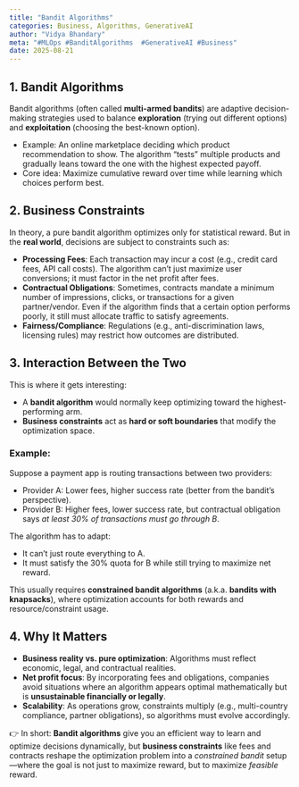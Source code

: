 ```yaml
---
title: "Bandit Algorithms"
categories: Business, Algorithms, GenerativeAI
author: "Vidya Bhandary"
meta: "#MLOps #BanditAlgorithms  #GenerativeAI #Business"
date: 2025-08-21
---
```


## 1. **Bandit Algorithms**

Bandit algorithms (often called **multi-armed bandits**) are adaptive decision-making strategies used to balance **exploration** (trying out different options) and **exploitation** (choosing the best-known option).

* Example: An online marketplace deciding which product recommendation to show. The algorithm “tests” multiple products and gradually leans toward the one with the highest expected payoff.
* Core idea: Maximize cumulative reward over time while learning which choices perform best.


## 2. **Business Constraints**

In theory, a pure bandit algorithm optimizes only for statistical reward. But in the **real world**, decisions are subject to constraints such as:

* **Processing Fees**: Each transaction may incur a cost (e.g., credit card fees, API call costs). The algorithm can’t just maximize user conversions; it must factor in the net profit after fees.
* **Contractual Obligations**: Sometimes, contracts mandate a minimum number of impressions, clicks, or transactions for a given partner/vendor. Even if the algorithm finds that a certain option performs poorly, it still must allocate traffic to satisfy agreements.
* **Fairness/Compliance**: Regulations (e.g., anti-discrimination laws, licensing rules) may restrict how outcomes are distributed.


## 3. **Interaction Between the Two**

This is where it gets interesting:

* A **bandit algorithm** would normally keep optimizing toward the highest-performing arm.
* **Business constraints** act as **hard or soft boundaries** that modify the optimization space.

### Example:

Suppose a payment app is routing transactions between two providers:

* Provider A: Lower fees, higher success rate (better from the bandit’s perspective).
* Provider B: Higher fees, lower success rate, but contractual obligation says *at least 30% of transactions must go through B*.

The algorithm has to adapt:

* It can’t just route everything to A.
* It must satisfy the 30% quota for B while still trying to maximize net reward.

This usually requires **constrained bandit algorithms** (a.k.a. **bandits with knapsacks**), where optimization accounts for both rewards and resource/constraint usage.


## 4. **Why It Matters**

* **Business reality vs. pure optimization**: Algorithms must reflect economic, legal, and contractual realities.
* **Net profit focus**: By incorporating fees and obligations, companies avoid situations where an algorithm appears optimal mathematically but is **unsustainable financially or legally**.
* **Scalability**: As operations grow, constraints multiply (e.g., multi-country compliance, partner obligations), so algorithms must evolve accordingly.

👉 In short:
**Bandit algorithms** give you an efficient way to learn and optimize decisions dynamically, but **business constraints** like fees and contracts reshape the optimization problem into a *constrained bandit* setup—where the goal is not just to maximize reward, but to maximize *feasible* reward.

